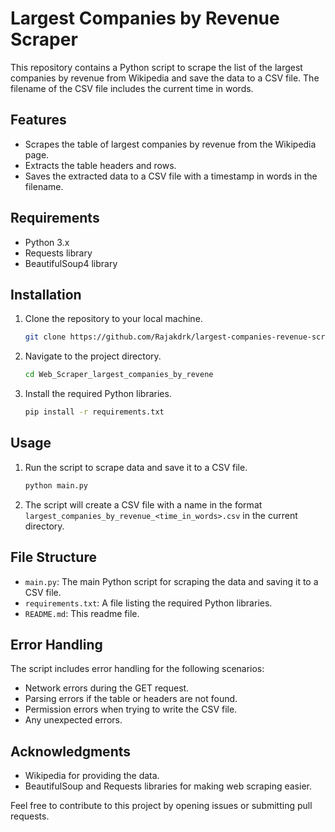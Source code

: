 # Largest Companies by Revenue Scraper

This repository contains a Python script to scrape the list of the largest companies by revenue from Wikipedia and save the data to a CSV file. The filename of the CSV file includes the current time in words.

## Features

- Scrapes the table of largest companies by revenue from the Wikipedia page.
- Extracts the table headers and rows.
- Saves the extracted data to a CSV file with a timestamp in words in the filename.

## Requirements

- Python 3.x
- Requests library
- BeautifulSoup4 library

## Installation

1. Clone the repository to your local machine.
    ```bash
    git clone https://github.com/Rajakdrk/largest-companies-revenue-scraper.git
    ```
2. Navigate to the project directory.
    ```bash
    cd Web_Scraper_largest_companies_by_revene
    ```
3. Install the required Python libraries.
    ```bash
    pip install -r requirements.txt
    ```

## Usage

1. Run the script to scrape data and save it to a CSV file.
    ```bash
    python main.py
    ```
2. The script will create a CSV file with a name in the format `largest_companies_by_revenue_<time_in_words>.csv` in the current directory.

## File Structure

- `main.py`: The main Python script for scraping the data and saving it to a CSV file.
- `requirements.txt`: A file listing the required Python libraries.
- `README.md`: This readme file.


## Error Handling

The script includes error handling for the following scenarios:

- Network errors during the GET request.
- Parsing errors if the table or headers are not found.
- Permission errors when trying to write the CSV file.
- Any unexpected errors.


## Acknowledgments

- Wikipedia for providing the data.
- BeautifulSoup and Requests libraries for making web scraping easier.

Feel free to contribute to this project by opening issues or submitting pull requests.
